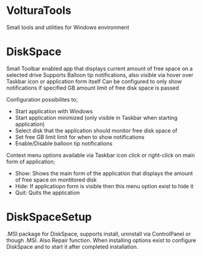 # VolturaTools
Small tools and utilities for Windows environment

# DiskSpace
  Small Toolbar enabled app that displays current amount of free space on a selected drive
  Supports Balloon tip notifications, also visible via hover over Taskbar icon or application form itself
  Can be configured to only show notifications if specified GB amount limit of free disk space is passed

Configuration possibilites to;
  - Start application with Windows
  - Start application minimized (only visible in Taskbar when starting application)
  - Select disk that the application should  monitor free disk space of
  - Set free GB limit limit for when to show notifications
  - Enable/Disable balloon tip notifications
  
Context menu options available via Taskbar icon click or right-click on main form of application;
  - Show: Shows the main form of the application that displays the amount of free space on montitored disk
  - Hide: If applicatiopn form is visible then this menu option exist to hide it
  - Quit: Quits the application
  
 # DiskSpaceSetup
   .MSI package for DiskSpace, supports install, uninstall via ControlPanel or though .MSI. Also Repair function.
   When installing options exist to configure DiskSpace and to start it after completed installation.
